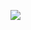 ![](https://github-readme-stats-six-blond-42.vercel.app/api/wakatime?username=CuSO4D&api_domain=wakapi.depoze.xyz&bg_color=2D3748&title_color=2F855A&icon_color=2F855A&text_color=ffffff&custom_title=Wakapi%20Week%20Stats&layout=compact)
